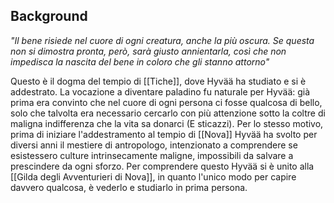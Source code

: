 

## Background

*"Il bene risiede nel cuore di ogni creatura, anche la più oscura. Se questa non si dimostra pronta, però, sarà giusto annientarla, così che non impedisca la nascita del bene in coloro che gli stanno attorno"*

Questo è il dogma del tempio di [[Tiche]], dove Hyvää ha studiato e si è addestrato. 
La vocazione a diventare paladino fu naturale per Hyvää: già prima era convinto che nel cuore di ogni persona ci fosse qualcosa di bello, solo che talvolta era necessario cercarlo con più attenzione sotto la coltre di maligna indifferenza che la vita sa donarci (E sticazzi).
Per lo stesso motivo, prima di iniziare l'addestramento al tempio di [[Nova]] Hyvää ha svolto per diversi anni il mestiere di antropologo, intenzionato a comprendere se esistessero culture intrinsecamente maligne, impossibili da salvare a prescindere da ogni sforzo.
Per comprendere questo Hyvää si è unito alla [[Gilda degli Avventurieri di Nova]], in quanto l'unico modo per capire davvero qualcosa, è vederlo e studiarlo in prima persona.
